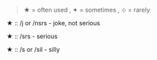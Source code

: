 > ★ = often used , ✦ = sometimes , ⊹ = rarely

★ :: /j or /nsrs - joke, not serious

★ :: /srs - serious

★ :: /s or /sil - silly
